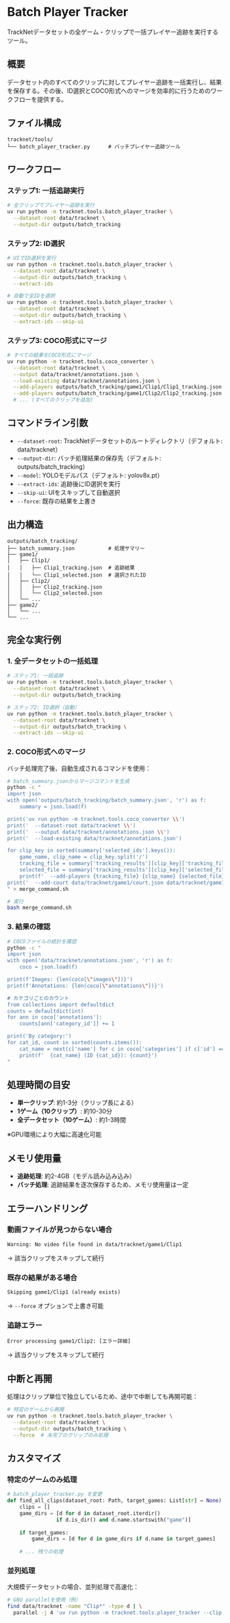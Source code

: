 # Batch Player Tracker

TrackNetデータセットの全ゲーム・クリップで一括プレイヤー追跡を実行するツール。

## 概要

データセット内のすべてのクリップに対してプレイヤー追跡を一括実行し、結果を保存する。その後、ID選択とCOCO形式へのマージを効率的に行うためのワークフローを提供する。

## ファイル構成

```
tracknet/tools/
└── batch_player_tracker.py      # バッチプレイヤー追跡ツール
```

## ワークフロー

### ステップ1: 一括追跡実行

```bash
# 全クリップでプレイヤー追跡を実行
uv run python -m tracknet.tools.batch_player_tracker \
  --dataset-root data/tracknet \
  --output-dir outputs/batch_tracking
```

### ステップ2: ID選択

```bash
# UIでID選択を実行
uv run python -m tracknet.tools.batch_player_tracker \
  --dataset-root data/tracknet \
  --output-dir outputs/batch_tracking \
  --extract-ids

# 自動で全IDを選択
uv run python -m tracknet.tools.batch_player_tracker \
  --dataset-root data/tracknet \
  --output-dir outputs/batch_tracking \
  --extract-ids --skip-ui
```

### ステップ3: COCO形式にマージ

```bash
# すべての結果をCOCO形式にマージ
uv run python -m tracknet.tools.coco_converter \
  --dataset-root data/tracknet \
  --output data/tracknet/annotations.json \
  --load-existing data/tracknet/annotations.json \
  --add-players outputs/batch_tracking/game1/Clip1/Clip1_tracking.json Clip1 outputs/batch_tracking/game1/Clip1/Clip1_selected.json \
  --add-players outputs/batch_tracking/game1/Clip2/Clip2_tracking.json Clip2 outputs/batch_tracking/game1/Clip2/Clip2_selected.json \
  # ... (すべてのクリップを追加)
```

## コマンドライン引数

- `--dataset-root`: TrackNetデータセットのルートディレクトリ（デフォルト: data/tracknet）
- `--output-dir`: バッチ処理結果の保存先（デフォルト: outputs/batch_tracking）
- `--model`: YOLOモデルパス（デフォルト: yolov8x.pt）
- `--extract-ids`: 追跡後にID選択を実行
- `--skip-ui`: UIをスキップして自動選択
- `--force`: 既存の結果を上書き

## 出力構造

```
outputs/batch_tracking/
├── batch_summary.json           # 処理サマリー
├── game1/
│   ├── Clip1/
│   │   ├── Clip1_tracking.json  # 追跡結果
│   │   └── Clip1_selected.json  # 選択されたID
│   ├── Clip2/
│   │   ├── Clip2_tracking.json
│   │   └── Clip2_selected.json
│   └── ...
├── game2/
│   └── ...
└── ...
```

## 完全な実行例

### 1. 全データセットの一括処理

```bash
# ステップ1: 一括追跡
uv run python -m tracknet.tools.batch_player_tracker \
  --dataset-root data/tracknet \
  --output-dir outputs/batch_tracking

# ステップ2: ID選択（自動）
uv run python -m tracknet.tools.batch_player_tracker \
  --dataset-root data/tracknet \
  --output-dir outputs/batch_tracking \
  --extract-ids --skip-ui
```

### 2. COCO形式へのマージ

バッチ処理完了後、自動生成されるコマンドを使用：

```bash
# batch_summary.jsonからマージコマンドを生成
python -c "
import json
with open('outputs/batch_tracking/batch_summary.json', 'r') as f:
    summary = json.load(f)

print('uv run python -m tracknet.tools.coco_converter \\')
print('  --dataset-root data/tracknet \\')
print('  --output data/tracknet/annotations.json \\')
print('  --load-existing data/tracknet/annotations.json')

for clip_key in sorted(summary['selected_ids'].keys()):
    game_name, clip_name = clip_key.split('/')
    tracking_file = summary['tracking_results'][clip_key]['tracking_file']
    selected_file = summary['tracking_results'][clip_key]['selected_file']
    print(f'  --add-players {tracking_file} {clip_name} {selected_file} \\')
print('  --add-court data/tracknet/game1/court.json data/tracknet/game1')
" > merge_command.sh

# 実行
bash merge_command.sh
```

### 3. 結果の確認

```bash
# COCOファイルの統計を確認
python -c "
import json
with open('data/tracknet/annotations.json', 'r') as f:
    coco = json.load(f)

print(f'Images: {len(coco[\"images\"])}')
print(f'Annotations: {len(coco[\"annotations\"])}')

# カテゴリごとのカウント
from collections import defaultdict
counts = defaultdict(int)
for ann in coco['annotations']:
    counts[ann['category_id']] += 1

print('By category:')
for cat_id, count in sorted(counts.items()):
    cat_name = next(c['name'] for c in coco['categories'] if c['id'] == cat_id)
    print(f'  {cat_name} (ID {cat_id}): {count}')
"
```

## 処理時間の目安

- **単一クリップ**: 約1-3分（クリップ長による）
- **1ゲーム（10クリップ）**: 約10-30分
- **全データセット（10ゲーム）**: 約1-3時間

※GPU環境により大幅に高速化可能

## メモリ使用量

- **追跡処理**: 約2-4GB（モデル読み込み込み）
- **バッチ処理**: 追跡結果を逐次保存するため、メモリ使用量は一定

## エラーハンドリング

### 動画ファイルが見つからない場合
```
Warning: No video file found in data/tracknet/game1/Clip1
```
→ 該当クリップをスキップして続行

### 既存の結果がある場合
```
Skipping game1/Clip1 (already exists)
```
→ `--force` オプションで上書き可能

### 追跡エラー
```
Error processing game1/Clip2: [エラー詳細]
```
→ 該当クリップをスキップして続行

## 中断と再開

処理はクリップ単位で独立しているため、途中で中断しても再開可能：

```bash
# 特定のゲームから再開
uv run python -m tracknet.tools.batch_player_tracker \
  --dataset-root data/tracknet \
  --output-dir outputs/batch_tracking \
  --force  # 未完了のクリップのみ処理
```

## カスタマイズ

### 特定のゲームのみ処理

```python
# batch_player_tracker.py を変更
def find_all_clips(dataset_root: Path, target_games: List[str] = None) -> List[Tuple[str, str, Path]]:
    clips = []
    game_dirs = [d for d in dataset_root.iterdir() 
                if d.is_dir() and d.name.startswith("game")]
    
    if target_games:
        game_dirs = [d for d in game_dirs if d.name in target_games]
    
    # ... 残りの処理
```

### 並列処理

大規模データセットの場合、並列処理で高速化：

```bash
# GNU parallelを使用（例）
find data/tracknet -name "Clip*" -type d | \
  parallel -j 4 'uv run python -m tracknet.tools.player_tracker --clip {} --output-dir outputs/parallel/$(basename $(dirname {}))/$(basename {}) --extract-ids --skip-ui'
```
